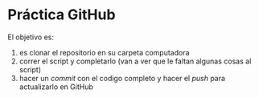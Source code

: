 # Práctica GitHub

El objetivo es:
1. es clonar el repositorio en su carpeta computadora
2. correr el script y completarlo (van a ver que le faltan algunas cosas al script)
3. hacer un *commit* con el codigo completo y hacer el *push* para actualizarlo en GitHub

